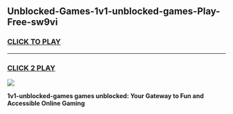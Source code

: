 
## Unblocked-Games-1v1-unblocked-games-Play-Free-sw9vi
<h3>
<a href="https://premium76.site?title=1v1-unblocked-games&ref=15A">CLICK TO PLAY</a></h3>
<hr>

<h3>
<a href="https://premium76.site?title=1v1-unblocked-games&ref=15A">CLICK 2 PLAY</a>
  
</h3>

<a href="https://premium76.site?title=1v1-unblocked-games&ref=15A"><img src="https://clearcache.store/games.png"></a>


**1v1-unblocked-games games unblocked: Your Gateway to Fun and Accessible Online Gaming**
